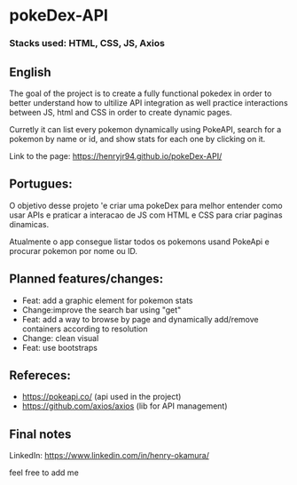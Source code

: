 # pokeDex-API
### Stacks used: HTML, CSS, JS, Axios

## English
The goal of the project is to create a fully functional pokedex in order to better understand how to ultilize API integration as well practice interactions between JS, html and CSS in order to create dynamic pages.

Curretly it can list every pokemon dynamically using PokeAPI, search for a pokemon by name or id, and show stats for each one by clicking on it.

Link to the page: https://henryjr94.github.io/pokeDex-API/

## Portugues:
O objetivo desse projeto 'e criar uma pokeDex para melhor entender como usar APIs e praticar a interacao de JS com HTML e CSS para criar paginas dinamicas.

Atualmente o app consegue listar todos os pokemons usand PokeApi e procurar pokemon por nome ou ID.

## Planned features/changes:
- Feat: add a graphic element for pokemon stats
- Change:improve the search bar using "get"
- Feat: add a way to browse by page and dynamically add/remove containers according to resolution
- Change: clean visual
- Feat: use bootstraps

## Refereces:
- https://pokeapi.co/ (api used in the project)
- https://github.com/axios/axios (lib for API management)

## Final notes
LinkedIn: https://www.linkedin.com/in/henry-okamura/

feel free to add me
